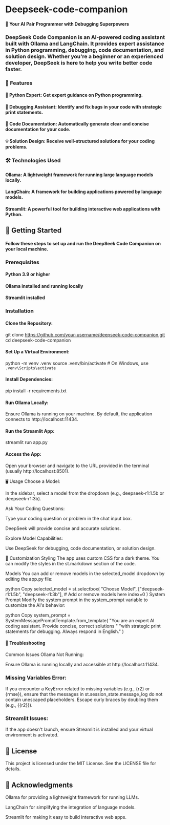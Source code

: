 # Deepseek-code-companion

#### 🚀 Your AI Pair Programmer with Debugging Superpowers

### DeepSeek Code Companion is an AI-powered coding assistant built with Ollama and LangChain. It provides expert assistance in Python programming, debugging, code documentation, and solution design. Whether you're a beginner or an experienced developer, DeepSeek is here to help you write better code faster.

### 🌟 Features
#### 🐍 Python Expert: Get expert guidance on Python programming.

#### 🐞 Debugging Assistant: Identify and fix bugs in your code with strategic print statements.

#### 📝 Code Documentation: Automatically generate clear and concise documentation for your code.

#### 💡 Solution Design: Receive well-structured solutions for your coding problems.

### 🛠️ Technologies Used
#### Ollama: A lightweight framework for running large language models locally.

#### LangChain: A framework for building applications powered by language models.

#### Streamlit: A powerful tool for building interactive web applications with Python.

## 🚀 Getting Started
#### Follow these steps to set up and run the DeepSeek Code Companion on your local machine.

### Prerequisites
#### Python 3.9 or higher

#### Ollama installed and running locally

#### Streamlit installed

### Installation
#### Clone the Repository:

git clone https://github.com/your-username/deepseek-code-companion.git
cd deepseek-code-companion

#### Set Up a Virtual Environment:

python -m venv .venv
source .venv/bin/activate  # On Windows, use `.venv\Scripts\activate`

#### Install Dependencies:

pip install -r requirements.txt

#### Run Ollama Locally:

Ensure Ollama is running on your machine. By default, the application connects to http://localhost:11434.

#### Run the Streamlit App:

streamlit run app.py

#### Access the App:
Open your browser and navigate to the URL provided in the terminal (usually http://localhost:8501).

🖥️ Usage
Choose a Model:

In the sidebar, select a model from the dropdown (e.g., deepseek-r1:1.5b or deepseek-r1:3b).

Ask Your Coding Questions:

Type your coding question or problem in the chat input box.

DeepSeek will provide concise and accurate solutions.

Explore Model Capabilities:

Use DeepSeek for debugging, code documentation, or solution design.

🎨 Customization
Styling
The app uses custom CSS for a dark theme. You can modify the styles in the st.markdown section of the code.

Models
You can add or remove models in the selected_model dropdown by editing the app.py file:

python
Copy
selected_model = st.selectbox(
    "Choose Model",
    ["deepseek-r1:1.5b", "deepseek-r1:3b"],  # Add or remove models here
    index=0
)
System Prompt
Modify the system prompt in the system_prompt variable to customize the AI's behavior:

python
Copy
system_prompt = SystemMessagePromptTemplate.from_template(
    "You are an expert AI coding assistant. Provide concise, correct solutions "
    "with strategic print statements for debugging. Always respond in English."
)
#### 🐛 Troubleshooting
Common Issues
Ollama Not Running:

Ensure Ollama is running locally and accessible at http://localhost:11434.

### Missing Variables Error:

If you encounter a KeyError related to missing variables (e.g., {r2} or {rmse}), ensure that the messages in st.session_state.message_log do not contain unescaped placeholders. Escape curly braces by doubling them (e.g., {{r2}}).

### Streamlit Issues:

If the app doesn't launch, ensure Streamlit is installed and your virtual environment is activated.

## 📄 License
This project is licensed under the MIT License. See the LICENSE file for details.

## 🙏 Acknowledgments
Ollama for providing a lightweight framework for running LLMs.

LangChain for simplifying the integration of language models.

Streamlit for making it easy to build interactive web apps.
